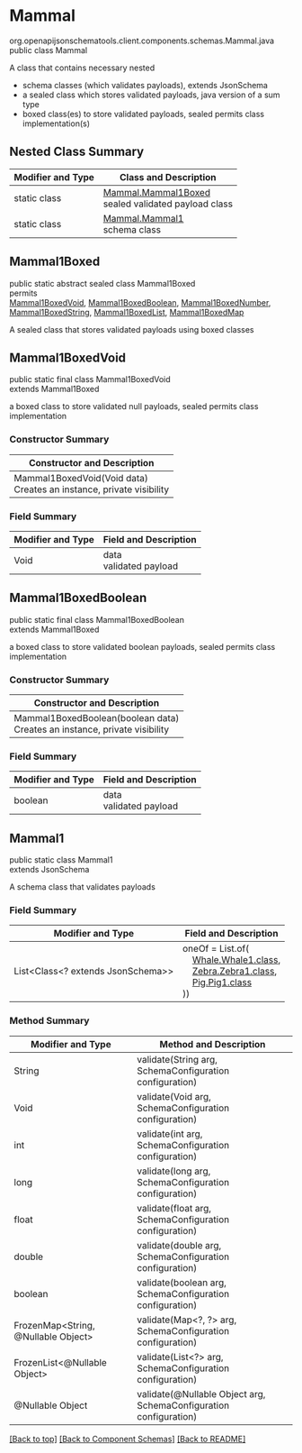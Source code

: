 # Mammal
org.openapijsonschematools.client.components.schemas.Mammal.java
public class Mammal

A class that contains necessary nested
- schema classes (which validates payloads), extends JsonSchema
- a sealed class which stores validated payloads, java version of a sum type
- boxed class(es) to store validated payloads, sealed permits class implementation(s)

## Nested Class Summary
| Modifier and Type | Class and Description |
| ----------------- | ---------------------- |
| static class | [Mammal.Mammal1Boxed](#mammal1boxed)<br> sealed validated payload class |
| static class | [Mammal.Mammal1](#mammal1)<br> schema class |

## Mammal1Boxed
public static abstract sealed class Mammal1Boxed<br>
permits<br>
[Mammal1BoxedVoid](#mammal1boxedvoid),
[Mammal1BoxedBoolean](#mammal1boxedboolean),
[Mammal1BoxedNumber](#mammal1boxednumber),
[Mammal1BoxedString](#mammal1boxedstring),
[Mammal1BoxedList](#mammal1boxedlist),
[Mammal1BoxedMap](#mammal1boxedmap)

A sealed class that stores validated payloads using boxed classes

## Mammal1BoxedVoid
public static final class Mammal1BoxedVoid<br>
extends Mammal1Boxed

a boxed class to store validated null payloads, sealed permits class implementation

### Constructor Summary
| Constructor and Description |
| --------------------------- |
| Mammal1BoxedVoid(Void data)<br>Creates an instance, private visibility |

### Field Summary
| Modifier and Type | Field and Description |
| ----------------- | ---------------------- |
| Void | data<br>validated payload |

## Mammal1BoxedBoolean
public static final class Mammal1BoxedBoolean<br>
extends Mammal1Boxed

a boxed class to store validated boolean payloads, sealed permits class implementation

### Constructor Summary
| Constructor and Description |
| --------------------------- |
| Mammal1BoxedBoolean(boolean data)<br>Creates an instance, private visibility |

### Field Summary
| Modifier and Type | Field and Description |
| ----------------- | ---------------------- |
| boolean | data<br>validated payload |

## Mammal1
public static class Mammal1<br>
extends JsonSchema

A schema class that validates payloads

### Field Summary
| Modifier and Type | Field and Description |
| ----------------- | ---------------------- |
| List<Class<? extends JsonSchema>> | oneOf = List.of(<br>&nbsp;&nbsp;&nbsp;&nbsp;[Whale.Whale1.class](../../components/schemas/Whale.md#whale1),<br>&nbsp;&nbsp;&nbsp;&nbsp;[Zebra.Zebra1.class](../../components/schemas/Zebra.md#zebra1),<br>&nbsp;&nbsp;&nbsp;&nbsp;[Pig.Pig1.class](../../components/schemas/Pig.md#pig1)<br>))<br> |

### Method Summary
| Modifier and Type | Method and Description |
| ----------------- | ---------------------- |
| String | validate(String arg, SchemaConfiguration configuration) |
| Void | validate(Void arg, SchemaConfiguration configuration) |
| int | validate(int arg, SchemaConfiguration configuration) |
| long | validate(long arg, SchemaConfiguration configuration) |
| float | validate(float arg, SchemaConfiguration configuration) |
| double | validate(double arg, SchemaConfiguration configuration) |
| boolean | validate(boolean arg, SchemaConfiguration configuration) |
| FrozenMap<String, @Nullable Object> | validate(Map&lt;?, ?&gt; arg, SchemaConfiguration configuration) |
| FrozenList<@Nullable Object> | validate(List<?> arg, SchemaConfiguration configuration) |
| @Nullable Object | validate(@Nullable Object arg, SchemaConfiguration configuration) |
[[Back to top]](#top) [[Back to Component Schemas]](../../../README.md#Component-Schemas) [[Back to README]](../../../README.md)
